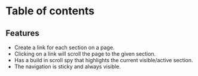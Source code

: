 # Table of contents

## Features

- Create a link for each section on a page.
- Clicking on a link will scroll the page to the given section.
- Has a build in scroll spy that highlights the current visible/active section.
- The navigation is sticky and always visible.